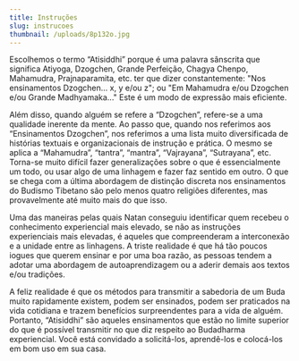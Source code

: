 ```yaml
---
title: Instruções
slug: instrucoes
thumbnail: /uploads/8p132o.jpg
---
```

Escolhemos o termo “Atisiddhi” porque é uma palavra sânscrita que significa Atiyoga, Dzogchen, Grande Perfeição, Chagya Chenpo, Mahamudra, Prajnaparamita, etc. ter que dizer constantemente: "Nos ensinamentos Dzogchen... x, y e/ou z"; ou "Em Mahamudra e/ou Dzogchen e/ou Grande Madhyamaka..." Este é um modo de expressão mais eficiente.

Além disso, quando alguém se refere a “Dzogchen”, refere-se a uma qualidade inerente da mente. Ao passo que, quando nos referimos aos “Ensinamentos Dzogchen”, nos referimos a uma lista muito diversificada de histórias textuais e organizacionais de instrução e prática. O mesmo se aplica a “Mahamudra”, “tantra”, “mantra”, “Vajrayana”, “Sutrayana”, etc. Torna-se muito difícil fazer generalizações sobre o que é essencialmente um todo, ou usar algo de uma linhagem e fazer faz sentido em outro. O que se chega com a última abordagem de distinção discreta nos ensinamentos do Budismo Tibetano são pelo menos quatro religiões diferentes, mas provavelmente até muito mais do que isso.

Uma das maneiras pelas quais Natan conseguiu identificar quem recebeu o conhecimento experiencial mais elevado, se não as instruções experienciais mais elevadas, é aqueles que compreenderam a interconexão e a unidade entre as linhagens. A triste realidade é que há tão poucos iogues que querem ensinar e por uma boa razão, as pessoas tendem a adotar uma abordagem de autoaprendizagem ou a aderir demais aos textos e/ou tradições.

A feliz realidade é que os métodos para transmitir a sabedoria de um Buda muito rapidamente existem, podem ser ensinados, podem ser praticados na vida cotidiana e trazem benefícios surpreendentes para a vida de alguém. Portanto, “Atisiddhi” são aqueles ensinamentos que estão no limite superior do que é possível transmitir no que diz respeito ao Budadharma experiencial. Você está convidado a solicitá-los, aprendê-los e colocá-los em bom uso em sua casa.